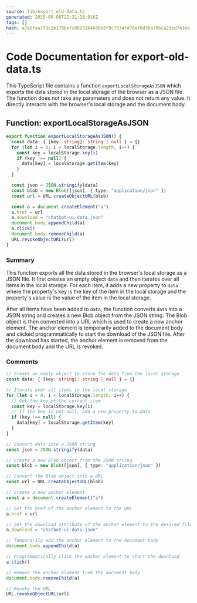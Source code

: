 ```yaml
---
source: lib/export-old-data.ts
generated: 2025-06-08T22:31:18.916Z
tags: []
hash: a7e6fea773c1b1796efc8823264660b8f9c7834fd76e76d3bb706ca21bd743bb
---
```


# Code Documentation for export-old-data.ts

This TypeScript file contains a function `exportLocalStorageAsJSON` which exports the data stored in the local storage of the browser as a JSON file. The function does not take any parameters and does not return any value. It directly interacts with the browser's local storage and the document body.

## Function: exportLocalStorageAsJSON

```ts
export function exportLocalStorageAsJSON() {
  const data: { [key: string]: string | null } = {}
  for (let i = 0; i < localStorage.length; i++) {
    const key = localStorage.key(i)
    if (key !== null) {
      data[key] = localStorage.getItem(key)
    }
  }

  const json = JSON.stringify(data)
  const blob = new Blob([json], { type: "application/json" })
  const url = URL.createObjectURL(blob)

  const a = document.createElement("a")
  a.href = url
  a.download = "chatbot-ui-data.json"
  document.body.appendChild(a)
  a.click()
  document.body.removeChild(a)
  URL.revokeObjectURL(url)
}
```

### Summary

This function exports all the data stored in the browser's local storage as a JSON file. It first creates an empty object `data` and then iterates over all items in the local storage. For each item, it adds a new property to `data` where the property's key is the key of the item in the local storage and the property's value is the value of the item in the local storage.

After all items have been added to `data`, the function converts `data` into a JSON string and creates a new Blob object from the JSON string. The Blob object is then converted into a URL which is used to create a new anchor element. The anchor element is temporarily added to the document body and clicked programmatically to start the download of the JSON file. After the download has started, the anchor element is removed from the document body and the URL is revoked.

### Comments

```ts
// Create an empty object to store the data from the local storage
const data: { [key: string]: string | null } = {}

// Iterate over all items in the local storage
for (let i = 0; i < localStorage.length; i++) {
  // Get the key of the current item
  const key = localStorage.key(i)
  // If the key is not null, add a new property to data
  if (key !== null) {
    data[key] = localStorage.getItem(key)
  }
}

// Convert data into a JSON string
const json = JSON.stringify(data)

// Create a new Blob object from the JSON string
const blob = new Blob([json], { type: "application/json" })

// Convert the Blob object into a URL
const url = URL.createObjectURL(blob)

// Create a new anchor element
const a = document.createElement("a")

// Set the href of the anchor element to the URL
a.href = url

// Set the download attribute of the anchor element to the desired file name
a.download = "chatbot-ui-data.json"

// Temporarily add the anchor element to the document body
document.body.appendChild(a)

// Programmatically click the anchor element to start the download
a.click()

// Remove the anchor element from the document body
document.body.removeChild(a)

// Revoke the URL
URL.revokeObjectURL(url)
```